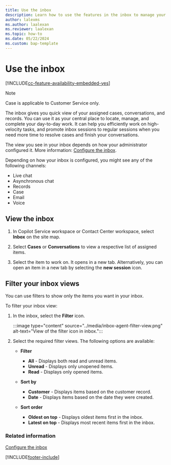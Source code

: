 ```yaml
---
title: Use the inbox
description: Learn how to use the features in the inbox to manage your work in Dynamics 365 Customer Service.
author: lalexms 
ms.author: laalexan
ms.reviewer: laalexan
ms.topic: how-to 
ms.date: 05/22/2024
ms.custom: bap-template 
---
```


# Use the inbox

[!INCLUDE[cc-feature-availability-embedded-yes](../../includes/cc-feature-availability-embedded-yes.md)]

> [!NOTE]
> Case is applicable to Customer Service only.

The inbox gives you quick view of your assigned cases, conversations, and records. You can use it as your central place to locate, manage, and complete your day-to-day work. It can help you efficiently work on high-velocity tasks, and promote inbox sessions to regular sessions when you need more time to resolve cases and finish your conversations.

The view you see in your inbox depends on how your administrator configured it. More information: [Configure the inbox](../administer/configure-inbox.md).

Depending on how your inbox is configured, you might see any of the following channels:

- Live chat
- Asynchronous chat
- Records
- Case
- Email
- Voice

## View the inbox

1. In Copilot Service workspace or Contact Center workspace, select **Inbox** on the site map.

1. Select **Cases** or **Conversations** to view a respective list of assigned items.
   
1. Select the item to work on. It opens in a new tab. Alternatively, you can open an item in a new tab by selecting the **new session** icon.

## Filter your inbox views

You can use filters to show only the items you want in your inbox.

To filter your inbox view:

1. In the inbox, select the **Filter** icon.

   :::image type="content" source="../media/inbox-agent-filter-view.png" alt-text="View of the filter icon in inbox.":::

1. Select the required filter views. The following options are available:

   - **Filter**
       - **All** - Displays both read and unread items.
       - **Unread** - Displays only unopened items.
       - **Read** - Displays only opened items.
         
   - **Sort by**
       - **Customer** - Displays items based on the customer record.
       - **Date** - Displays items based on the date they were created.
    
   - **Sort order**
       - **Oldest on top** - Displays oldest items first in the inbox.
       - **Latest on top** - Displays most recent items first in the inbox.

### Related information

[Configure the inbox](../administer/configure-inbox.md)  

[!INCLUDE[footer-include](../../includes/footer-banner.md)]
